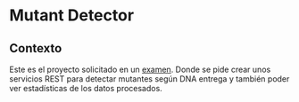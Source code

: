 # Mutant Detector

## Contexto
Este es el proyecto solicitado en un [examen](/doc/examen.md). Donde se pide crear unos servicios REST para detectar mutantes según DNA entrega y también poder ver estadísticas de los datos procesados. 